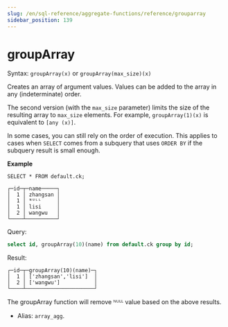 ```yaml
---
slug: /en/sql-reference/aggregate-functions/reference/grouparray
sidebar_position: 139
---
```


# groupArray

Syntax: `groupArray(x)` or `groupArray(max_size)(x)`

Creates an array of argument values.
Values can be added to the array in any (indeterminate) order.

The second version (with the `max_size` parameter) limits the size of the resulting array to `max_size` elements. For example, `groupArray(1)(x)` is equivalent to `[any (x)]`.

In some cases, you can still rely on the order of execution. This applies to cases when `SELECT` comes from a subquery that uses `ORDER BY` if the subquery result is small enough.

**Example**

``` text
SELECT * FROM default.ck;

┌─id─┬─name─────┐
│  1 │ zhangsan │
│  1 │ ᴺᵁᴸᴸ     │
│  1 │ lisi     │
│  2 │ wangwu   │
└────┴──────────┘

```

Query:

``` sql
select id, groupArray(10)(name) from default.ck group by id;
```

Result:

``` text
┌─id─┬─groupArray(10)(name)─┐
│  1 │ ['zhangsan','lisi']  │
│  2 │ ['wangwu']           │
└────┴──────────────────────┘
```

The groupArray function will remove ᴺᵁᴸᴸ value based on the above results.

- Alias: `array_agg`.

